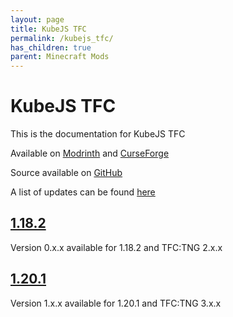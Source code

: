 ```yaml
---
layout: page
title: KubeJS TFC
permalink: /kubejs_tfc/
has_children: true
parent: Minecraft Mods
---
```


# KubeJS TFC

This is the documentation for KubeJS TFC

Available on [Modrinth](https://modrinth.com/mod/kubejs-tfc) and [CurseForge](https://curseforge.com/minecraft/mc-mods/kubejs-tfc)

Source available on [GitHub](https://github.com/Notenoughmail/KubeJS-TFC)

A list of updates can be found [here](updates/) 

## [1.18.2](1.18.2/)

Version 0.x.x available for 1.18.2 and TFC:TNG 2.x.x

## [1.20.1](1.20.1/)

Version 1.x.x available for 1.20.1 and TFC:TNG 3.x.x
